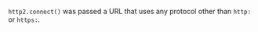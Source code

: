 
`http2.connect()` was passed a URL that uses any protocol other than `http:` or
`https:`.

<a id="ERR_INTERNAL_ASSERTION"></a>
